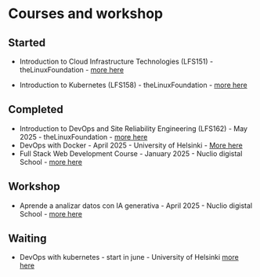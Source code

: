 # Courses and workshop
## Started
- Introduction to Cloud Infrastructure Technologies (LFS151)         - theLinuxFoundation - [more here](https://training.linuxfoundation.org/training/introduction-to-cloud-infrastructure-technologies/)

- Introduction to Kubernetes (LFS158)                                - theLinuxFoundation - [more here](https://training.linuxfoundation.org/training/introduction-to-kubernetes/)

## Completed
- Introduction to DevOps and Site Reliability Engineering (LFS162)   - May 2025        - theLinuxFoundation - [more here](https://github.com/luigicucciolillo/Certifications/tree/main/The%20linux%20foundation/Introduction%20to%20DevOps%20and%20Site%20Reliability%20Engineering%20LFS162)
- DevOps with Docker                                                 - April 2025      - University of Helsinki - [More here](https://github.com/luigicucciolillo/Certifications/tree/main/DevOps%20with%20Docker%20-%20Helsinki%20University)
- Full Stack Web Development Course                                  - January 2025    - Nuclio digistal School - [more here](https://github.com/luigicucciolillo/Certifications/tree/main/Full%20stack%20development%20-%20Nuclio%20digital%20school)

## Workshop
- Aprende a analizar datos con IA generativa                         - April 2025      - Nuclio digistal School - [more here](https://github.com/luigicucciolillo/Certifications/tree/main/workshop%20-%20Aprende%20a%20analizar%20datos%20con%20IA%20generativa)

## Waiting
- DevOps with kubernetes                                             - start in june   - University of Helsinki  [more here](https://devopswithkubernetes.com/)
<!--
**luigicucciolillo/luigicucciolillo** is a ✨ _special_ ✨ repository because its `README.md` (this file) appears on your GitHub profile.

Here are some ideas to get you started:

- 🔭 I’m currently working on ...
- 🌱 I’m currently learning ...
- 👯 I’m looking to collaborate on ...
- 🤔 I’m looking for help with ...
- 💬 Ask me about ...
- 📫 How to reach me: ...
- 😄 Pronouns: ...
- ⚡ Fun fact: ...
-->
